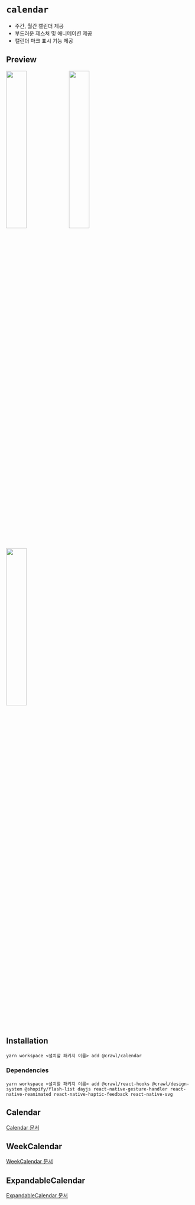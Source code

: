 # `calendar`

-   주간, 월간 캘린더 제공
-   부드러운 제스처 및 애니메이션 제공
-   캘린더 마크 표시 기능 제공

## Preview
<p>
  <img src="https://github.com/ReptalieRegion/react-native-monorepo/assets/96051437/d582a1aa-1544-46c1-bacf-c4f713e3269d" width="33%"/>
  <img src="https://github.com/ReptalieRegion/react-native-monorepo/assets/96051437/e8868958-e8fe-4ae1-9c0a-b29b73ac36f9" width="33%" />
  <img src="https://github.com/ReptalieRegion/react-native-monorepo/assets/96051437/6f8a3434-263c-4191-b809-696e5c41630f" width="33%" />
</p>


## Installation

```
yarn workspace <설치할 패키지 이름> add @crawl/calendar
```

### Dependencies

```
yarn workspace <설치할 패키지 이름> add @crawl/react-hooks @crawl/design-system @shopify/flash-list dayjs react-native-gesture-handler react-native-reanimated react-native-haptic-feedback react-native-svg
```

## Calendar

[Calendar 문서](./src/components/Calendar/Calendar.md)

## WeekCalendar

[WeekCalendar 문서](./src/components/WeekCalendar/WeekCalendar.md)

## ExpandableCalendar

[ExpandableCalendar 문서](./src/components/ExpandableCalendar/ExpandableCalendar.md)

